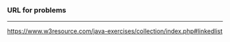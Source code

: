 ### URL for problems

---

https://www.w3resource.com/java-exercises/collection/index.php#linkedlist